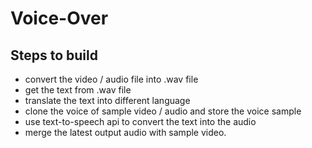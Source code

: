# Voice-Over
## Steps to build
- convert the video / audio file into .wav file
- get the text from .wav file
- translate the text into different language
- clone the voice of sample video / audio and store the voice sample 
- use text-to-speech api to convert the text into the audio
- merge the latest output audio with sample video.
